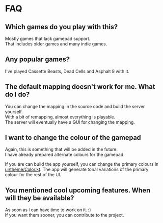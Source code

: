 # FAQ

## Which games do you play with this?

Mostly games that lack gamepad support.  
That includes older games and many indie games.

## Any popular games?

I've played Cassette Beasts, Dead Cells and Asphalt 9 with it.

## The default mapping doesn't work for me. What do I do?

You can change the mapping in the source code and build the server yourself.  
With a bit of remapping, almost everything is playable.  
The server will eventually have a GUI for changing the mapping.

## I want to change the colour of the gamepad

Again, this is something that will be added in the future.  
I have already prepared alternate colours for the gamepad.

If you are can build the app yourself, you can change the primary colours in [ui/theme/Color.kt](https://github.com/kitswas/VirtualGamePad-Mobile/blob/main/app/src/main/java/io/github/kitswas/virtualgamepadmobile/ui/theme/Theme.kt).
The app will generate tonal variations of the primary colour for the rest of the UI.

## You mentioned cool upcoming features. When will they be available?

As soon as I can have time to work on it. :)  
If you want them sooner, you can contribute to the project.
